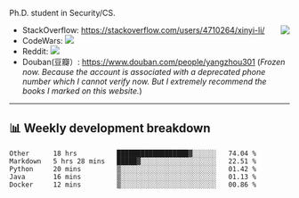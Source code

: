 Ph.D. student in Security/CS.

<img align="right" src="https://github-readme-stats.vercel.app/api?username=li-xin-yi&count_private=true&show_icons=true&hide_title=true&theme=tokyonight" />

- StackOverflow: https://stackoverflow.com/users/4710264/xinyi-li/
- CodeWars: [![](https://www.codewars.com/users/xy-li/badges/micro)](https://www.codewars.com/users/xy-li/)
- Reddit: [![](https://img.shields.io/reddit/user-karma/combined/xy-li?style=social)](https://www.reddit.com/user/xy-li/)
- Douban(豆瓣）: https://www.douban.com/people/yangzhou301  (*Frozen now. Because the account is associated with a deprecated phone number which I cannot verify now. But I extremely recommend the books I marked on this website.*)

---

## 📊 Weekly development breakdown

<!--START_SECTION:waka-->
```text
Other      18 hrs          ██████████████████▓░░░░░░   74.04 % 
Markdown   5 hrs 28 mins   █████▓░░░░░░░░░░░░░░░░░░░   22.51 % 
Python     20 mins         ▒░░░░░░░░░░░░░░░░░░░░░░░░   01.42 % 
Java       16 mins         ▒░░░░░░░░░░░░░░░░░░░░░░░░   01.13 % 
Docker     12 mins         ▒░░░░░░░░░░░░░░░░░░░░░░░░   00.86 % 
```
<!--END_SECTION:waka-->
